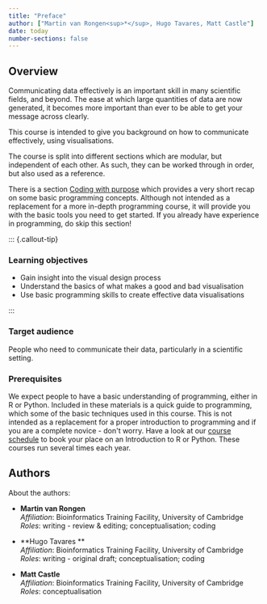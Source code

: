 ```yaml
---
title: "Preface"
author: ["Martin van Rongen<sup>*</sup>, Hugo Tavares, Matt Castle"]
date: today
number-sections: false
---
```


## Overview 

Communicating data effectively is an important skill in many scientific fields, and beyond. The ease at which large quantities of data are now generated, it becomes more important than ever to be able to get your message across clearly.

This course is intended to give you background on how to communicate effectively, using visualisations.

The course is split into different sections which are modular, but independent of each other. As such, they can be worked through in order, but also used as a reference.

There is a section [Coding with purpose](materials/intro-to-programming.qmd) which provides a very short recap on some basic programming concepts. Although not intended as a replacement for a more in-depth programming course, it will provide you with the basic tools you need to get started. If you already have experience in programming, do skip this section!

::: {.callout-tip}
### Learning objectives

- Gain insight into the visual design process
- Understand the basics of what makes a good and bad visualisation
- Use basic programming skills to create effective data visualisations

:::


### Target audience

People who need to communicate their data, particularly in a scientific setting.

### Prerequisites

We expect people to have a basic understanding of programming, either in R or Python. Included in these materials is a quick guide to programming, which some of the basic techniques used in this course. This is not intended as a replacement for a proper introduction to programming and if you are a complete novice - don't worry. Have a look at our [course schedule](https://www.training.cam.ac.uk/bioinformatics/Event-timetable) to book your place on an Introduction to R or Python. These courses run several times each year.

## Authors
<!-- 
The listing below shows an example of how you can give more details about yourself.
These examples include icons with links to GitHub and Orcid. 
-->

About the authors:

- **Martin van Rongen**
  <a href="https://orcid.org/0000-0002-1441-367X" target="_blank"><i class="fa-brands fa-orcid" style="color:#a6ce39"></i></a> 
  <a href="https://github.com/mvanrongen" target="_blank"><i class="fa-brands fa-github" style="color:#4078c0"></i></a>
  <a href="mailto:mv372[at]cam.ac.uk" target="_blank"><i class="fa fa-envelope" aria-hidden="true"></i></a> \
  _Affiliation_: Bioinformatics Training Facility, University of Cambridge  
  _Roles_: writing - review & editing; conceptualisation; coding
  
- **Hugo Tavares **
  <a href="https://orcid.org/0000-0001-9373-2726" target="_blank"><i class="fa-brands fa-orcid" style="color:#a6ce39"></i></a> 
  <a href="https://github.com/tavareshugo" target="_blank"><i class="fa-brands fa-github" style="color:#4078c0"></i></a>  
  _Affiliation_: Bioinformatics Training Facility, University of Cambridge  
  _Roles_: writing - original draft; conceptualisation; coding
  
- **Matt Castle** \
  _Affiliation_: Bioinformatics Training Facility, University of Cambridge  \
  _Roles_: conceptualisation

<!--
## Citation

 We can do this at the end 

Please cite these materials if:

- You adapted or used any of them in your own teaching.
- These materials were useful for your research work. For example, you can cite us in the methods section of your paper: "We carried our analyses based on the recommendations in _TODO_.".

You can cite these materials as:

> TODO

Or in BibTeX format:

```
@Misc{,
  author = {},
  title = {},
  month = {},
  year = {},
  url = {},
  doi = {}
}
```
-->
